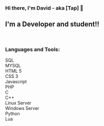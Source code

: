 ### Hi there, I'm David - aka [Tap] 👋

## I'm a Developer and student!!
<br />

### Languages and Tools:

SQL<br />
MYSQL<br />
HTML 5<br />
CSS 3 <br />
Javascript<br />
PHP<br />
C<br />
C++<br />
Linux Server<br />
Windows Server<br />
Python<br />
Lua<br />


<br />
<br />

